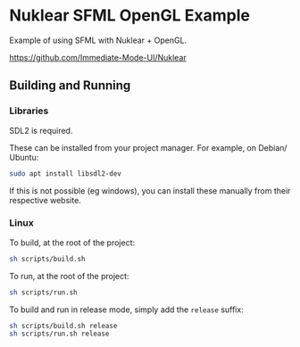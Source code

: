 # Nuklear SFML OpenGL Example

Example of using SFML with Nuklear + OpenGL.

https://github.com/Immediate-Mode-UI/Nuklear

## Building and Running

### Libraries

SDL2 is required.

These can be installed from your project manager. For example, on Debian/ Ubuntu:

```sh
sudo apt install libsdl2-dev
```

If this is not possible (eg windows), you can install these manually from their respective website.

### Linux

To build, at the root of the project:

```sh
sh scripts/build.sh
```

To run, at the root of the project:

```sh
sh scripts/run.sh
```

To build and run in release mode, simply add the `release` suffix:

```sh
sh scripts/build.sh release
sh scripts/run.sh release
```